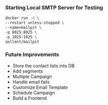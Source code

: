### Starting Local SMTP Server for Testing
``` zsh
docker run -d \
--restart unless-stopped \
--name=mailpit \
-p 8025:8025 \
-p 1025:1025 \
axllent/mailpit
```

### Future Improvements
- Store the contact lists into DB
- Add segments
- Multiple Campaign
- Handle email fails
- Customize Email Template
- Schedule Campaign
- Build a Frontend